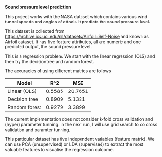 **Sound pressure level prediction**

This project works with the NASA dataset which contains various wind tunnel speeds and angles of attack. It predicts the sound pressure level.

This dataset is collected from https://archive.ics.uci.edu/ml/datasets/Airfoil+Self-Noise and known as Airfoil dataset. It has five feature attributes, all are numeric and one predicted output, the sound pressure level.

This is a regression problem. We start with the linear regression (OLS) and then try the decisiontree and random forest.

The accuracies of using different matrics are follows


**Model**          |    **R^2**     |         **MSE**      
-------------------|----------------|----------------
Linear (OLS)       | 0.5585         |  20.7651             
Decision tree      | 0.8909         | 5.1321               
Random forest      | 0.9279         | 3.3899               

The current implementation does not consider k-fold cross validation and (hyper) parameter tunning. In the next run, I will use grid search to do cross validation and paramter tunning.

This particular dataset has five independent variables (feature matrix). We can use PCA (unsupervised) or LDA (supervised) to extract the most valuable features to visualise the regression outcome.


